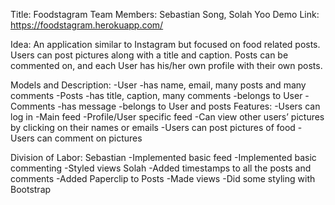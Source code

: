 Title: Foodstagram
Team Members: Sebastian Song,  Solah Yoo
Demo Link: https://foodstagram.herokuapp.com/

Idea: An application similar to Instagram but focused on food related posts. Users can post pictures along with a title and caption. Posts can be commented on, and each User has his/her own profile with their own posts.

Models and Description:
    -User
        -has name, email, many posts and many comments
    -Posts
        -has title, caption, many comments
        -belongs to User
    -Comments
        -has message
        -belongs to User and posts
Features:
    -Users can log in
    -Main feed
    -Profile/User specific feed
        -Can view other users’ pictures by clicking on their names or emails
    -Users can post pictures of food
    -Users can comment on pictures

Division of Labor:
    Sebastian
        -Implemented basic feed
        -Implemented basic commenting
        -Styled views
    Solah
        -Added timestamps to all the posts and comments
        -Added Paperclip to Posts
        -Made views
        -Did some styling with Bootstrap
